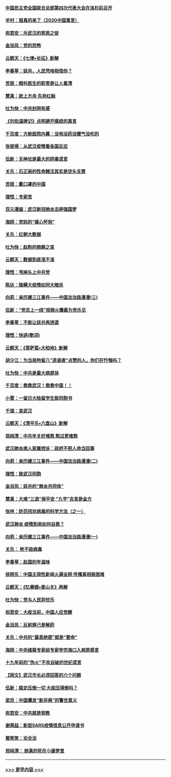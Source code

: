 #### [中国民主党全国联合总部第四次代表大会在洛杉矶召开](../pages/nsc993/n11856344.md?t=02100311) 
#### [羊村：狼真的来了（2020中国寓言）](../pages/nsc993/n11856229.md?t=02100311) 
#### [祝君安：斥武汉的邪恶之徒](../pages/nsc993/n11855861.md?t=02100311) 
#### [金浴凤：党的恐怖](../pages/nsc993/n11855849.md?t=02100311) 
#### [云鹤天：《七律▪长征》新解](../pages/nsc993/n11855479.md?t=02100311) 
#### [李春草：妖共，人民凭啥相信你？](../pages/nsc993/n11855196.md?t=02100311) 
#### [苦胆：眼科医生的职责是让人看清](../pages/nsc993/n11853840.md?t=02100311) 
#### [慧真：欲上方舟 先弃红船](../pages/nsc993/n11853483.md?t=02100311) 
#### [吐为快：中共封网有感](../pages/nsc993/n11852575.md?t=02100311) 
#### [《刘伯温碑记》点明避开瘟疫的真言](../pages/nsc993/n11852128.md?t=02100311) 
#### [千百度：方舱医院内幕：没电没药没暖气没吃的](../pages/nsc993/n11850211.md?t=02100311) 
#### [张彼得：从武汉疫情看各国反应](../pages/nsc993/n11850102.md?t=02100311) 
#### [伍新：无神论是最大的阴毒谎言](../pages/nsc993/n11846129.md?t=02100311) 
#### [关乐：石正丽的性命赌注其实是空头支票](../pages/nsc993/n11846109.md?t=02100311) 
#### [苦胆：戴口罩的中国](../pages/nsc993/n11845576.md?t=02100311) 
#### [理悟：专家苦](../pages/nsc993/n11845564.md?t=02100311) 
#### [双元漫画：武汉新冠肺炎击碎强国梦](../pages/nsc993/n11843320.md?t=02100311) 
#### [海网：党妈的“瘟心怀抱”](../pages/nsc993/n11840740.md?t=02100311) 
#### [关乐：红朝大数据](../pages/nsc993/n11840675.md?t=02100311) 
#### [吐为快：赵粉的肺腑之哀](../pages/nsc993/n11840618.md?t=02100311) 
#### [云鹤天：数据到底准不准](../pages/nsc993/n11840325.md?t=02100311) 
#### [理悟：甩掉头上中共党](../pages/nsc993/n11838826.md?t=02100311) 
#### [陈达：隐瞒大疫情如同大暗杀](../pages/nsc993/n11838771.md?t=02100311) 
#### [向莉：亲历建三江事件——中国法治路漫漫(三)](../pages/nsc993/n11831825.md?t=02100311) 
#### [伍新：“党员上一线”视频火爆最为党乐见](../pages/nsc993/n11838200.md?t=02100311) 
#### [李春草：不能让妖共再逍遥](../pages/nsc993/n11838102.md?t=02100311) 
#### [理悟：快逃(歌词)](../pages/nsc993/n11838083.md?t=02100311) 
#### [云鹤天：《菩萨蛮▪大柏地》新解](../pages/nsc993/n11838059.md?t=02100311) 
#### [胡少江：为当局拘留八“造谣者”点赞的人，你们在忏悔吗？](../pages/nsc993/n11836801.md?t=02100311) 
#### [吐为快：中共是最大病原体](../pages/nsc993/n11836748.md?t=02100311) 
#### [千百度：救救武汉！救救中国！！](../pages/nsc993/n11836145.md?t=02100311) 
#### [小雪：一留日大陆留学生致同胞书](../pages/nsc993/n11834624.md?t=02100311) 
#### [千瑞：哀武汉](../pages/nsc993/n11833647.md?t=02100311) 
#### [云鹤天：《清平乐▪六盘山》新解](../pages/nsc993/n11833611.md?t=02100311) 
#### [郑纯清：中共年关好难熬 熬过更难熬](../pages/nsc993/n11833489.md?t=02100311) 
#### [武汉肺炎病人家属控诉：政府不把人命当回事](../pages/nsc993/n11833205.md?t=02100311) 
#### [向莉：亲历建三江事件——中国法治路漫漫(二)](../pages/nsc993/n11829102.md?t=02100311) 
#### [理悟：致武汉同胞](../pages/nsc993/n11831522.md?t=02100311) 
#### [金浴凤：妖共的“肺炎共同体”](../pages/nsc993/n11829448.md?t=02100311) 
#### [慧真：大难“三退”保平安 “九字”吉言是金方](../pages/nsc993/n11829501.md?t=02100311) 
#### [张林：防范冠状病毒的科学方法（之一）](../pages/nsc993/n11828618.md?t=02100311) 
#### [武汉肺炎 疫情到来如何自救？](../pages/nsc993/n11827632.md?t=02100311) 
#### [向莉：亲历建三江事件——中国法治路漫漫(一)](../pages/nsc993/n11827190.md?t=02100311) 
#### [关乐： 枪不敌病毒](../pages/nsc993/n11826746.md?t=02100311) 
#### [李春草：赵国的年滋味](../pages/nsc993/n11826321.md?t=02100311) 
#### [徐晓东：中国主观性新闻火遍全网 传播真相极困难](../pages/nsc993/n11826508.md?t=02100311) 
#### [云鹤天：《忆秦娥▪娄山关》再解](../pages/nsc993/n11824682.md?t=02100311) 
#### [吐为快：党与人民异忧乐](../pages/nsc993/n11824660.md?t=02100311) 
#### [祝君安：大疫当前，中国人应觉醒](../pages/nsc993/n11821946.md?t=02100311) 
#### [金浴凤：反躬罪己是解药](../pages/nsc993/n11820280.md?t=02100311) 
#### [关乐：中共的“最高绝密”就是“要命”](../pages/nsc993/n11816946.md?t=02100311) 
#### [海网：中央维稳专家组专家夸完海口入病房感言](../pages/nsc993/n11815138.md?t=02100311) 
#### [十九年前的“伪火”不攻自破的世纪谎言](../pages/nsc993/n11813238.md?t=02100311) 
#### [【网文】武汉市长必须回答的六个问题](../pages/nsc993/n11813848.md?t=02100311) 
#### [伍新：稳定压倒一切 大疫压得倒吗？](../pages/nsc993/n11812634.md?t=02100311) 
#### [梁京：中国爆发“新非典”的警世意义](../pages/nsc993/n11812554.md?t=02100311) 
#### [祝君安：中共就是邪教](../pages/nsc993/n11812431.md?t=02100311) 
#### [谢燕益：新型SARS疫情信息公开申请书](../pages/nsc993/n11808840.md?t=02100311) 
#### [蜀笑笑：论合法](../pages/nsc993/n11808064.md?t=02100311) 
#### [郑纯清： 她真的死在小康梦里](../pages/nsc993/n11806623.md?t=02100311) 

----
#### [ >>> 更早内容 <<< ](../indexes/nsc993-earlier.md)
